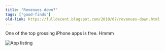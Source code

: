 ```yaml
---
title: "Revenues down?"
tags: ["good-finds"]
old-link: https://fulldecent.blogspot.com/2010/07/revenues-down.html
---
```


One of the top grossing iPhone apps is free. Hmmm

![App listing](/assets/images/2010-07-11-revenues-down.jpg)
